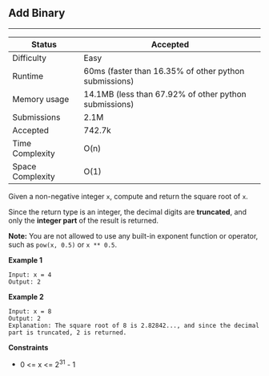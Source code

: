 ## Add Binary
---------
| Status | Accepted |
| --- | --- |
| Difficulty | Easy |
| Runtime | 60ms (faster than 16.35% of other python submissions) |
| Memory usage | 14.1MB (less than 67.92% of other python submissions) |
| Submissions | 2.1M |
| Accepted | 742.7k |
| Time Complexity | O(n) |
| Space Complexity | O(1) |

Given a non-negative integer `x`, compute and return the square root of `x`.

Since the return type is an integer, the decimal digits are **truncated**, and only the **integer part** of the result is returned.

**Note:** You are not allowed to use any built-in exponent function or operator, such as `pow(x, 0.5)` or `x ** 0.5`.

**Example 1**
```
Input: x = 4
Output: 2
```

**Example 2**
```
Input: x = 8
Output: 2
Explanation: The square root of 8 is 2.82842..., and since the decimal part is truncated, 2 is returned.
```

**Constraints**
- 0 <= x <= 2<sup>31</sup> - 1
